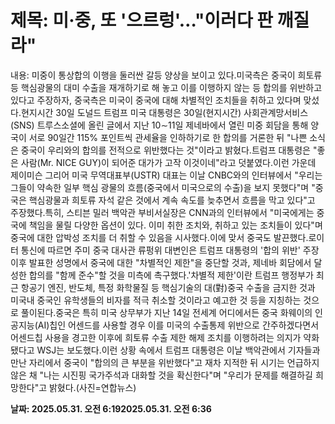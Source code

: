 # **제목: 미·중, 또 '으르렁'…"이러다 판 깨질라"**

  내용: 미중이 통상합의 이행을 둘러싼 갈등 양상을 보이고 있다.미국측은 중국이 희토류 등 핵심광물의 대미 수출을 재개하기로 해 놓고 이를 이행하지 않는 등 합의를 위반하고 있다고 주장하자, 중국측은 미국이 중국에 대해 차별적인 조치들을 취하고 있다며 맞섰다.현지시간 30일 도널드 트럼프 미국 대통령은 30일(현지시간) 사회관계망서비스(SNS) 트루스소셜에 올린 글에서 지난 10∼11일 제네바에서 열린 미중 회담을 통해 양국이 서로 90일간 115% 포인트씩 관세율을 인하하기로 한 합의를 거론한 뒤 "나쁜 소식은 중국이 우리와의 합의를 전적으로 위반했다는 것"이라고 밝혔다.트럼프 대통령은 "좋은 사람(Mr. NICE GUY)이 되어준 대가가 고작 이것이네"라고 덧붙였다.이런 가운데 제이미슨 그리어 미국 무역대표부(USTR) 대표는 이날 CNBC와의 인터뷰에서 "우리는 그들이 약속한 일부 핵심 광물의 흐름(중국에서 미국으로의 수출)을 보지 못했다"며 "중국은 핵심광물과 희토류 자석 같은 것에서 계속 속도를 늦추면서 흐름을 막고 있다"고 주장했다.특히, 스티븐 밀러 백악관 부비서실장은 CNN과의 인터뷰에서 "미국에게는 중국에 책임을 물릴 다양한 옵션이 있다. 이미 취한 조치와, 취하고 있는 조치들이 있다"며 중국에 대한 압박성 조치를 더 취할 수 있음을 시사했다.이에 맞서 중국도 발끈했다.로이터 통신에 따르면 주미 중국 대사관 류펑위 대변인은 트럼프 대통령의 '합의 위반' 주장 이후 발표한 성명에서 중국에 대한 "차별적인 제한"을 중단할 것과, 제네바 회담에서 달성한 합의를 "함께 준수"할 것을 미측에 촉구했다.'차별적 제한'이란 트럼프 행정부가 최근 항공기 엔진, 반도체, 특정 화학물질 등 핵심기술의 대(對)중국 수출을 금지한 것과 미국내 중국인 유학생들의 비자를 적극 취소할 것이라고 예고한 것 등을 지칭하는 것으로 풀이된다.중국은 특히 미국 상무부가 지난 14일 전세계 어디에서든 중국 화웨이의 인공지능(AI)칩인 어센드를 사용할 경우 이를 미국의 수출통제 위반으로 간주하겠다면서 어센드칩 사용을 경고한 이후에 희토류 수출 제한 해제 조치를 이행하려는 의지가 약화됐다고 WSJ는 보도했다.이런 상황 속에서 트럼프 대통령은 이날 백악관에서 기자들과 만난 자리에서 중국이 "합의의 큰 부분을 위반했다"고 재차 지적한 뒤 시기는 언급하지 않은 채 "나는 시진핑 국가주석과 대화할 것을 확신한다"며 "우리가 문제를 해결하길 희망한다"고 밝혔다.(사진=연합뉴스)

  **날짜: 2025.05.31. 오전 6:192025.05.31. 오전 6:36**
